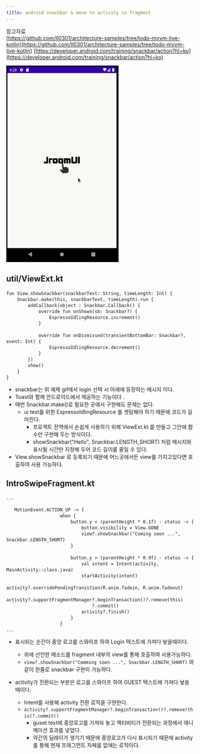 ```yaml
---
title: android snackbar & move to activity in fragment
---
```


참고자료   
[https://github.com/ll0301/architecture-samples/tree/todo-mvvm-live-kotlin](https://github.com/ll0301/architecture-samples/tree/todo-mvvm-live-kotlin)
[https://developer.android.com/training/snackbar/action?hl=ko](https://developer.android.com/training/snackbar/action?hl=ko)

<p float="center">
  <img src="/assets/images/gif/2020-10-2216-28.gif" width="300" />
</p>

## util/ViewExt.kt
```
fun View.showSnackbar(snackbarText: String, timeLength: Int) {
    Snackbar.make(this, snackbarText, timeLength).run {
        addCallback(object : Snackbar.Callback() {
            override fun onShown(sb: Snackbar?) {
                EspressoIdlingResource.increment()
            }
    
            override fun onDismissed(transientBottomBar: Snackbar?, event: Int) {
                EspressoIdlingResource.decrement()
            }
        })
        show()
    }
}
```
* snackbar는 위 예제 gif에서 login 선택 시 아래에 등장하는 메시지 이다.   
* Toast와 함께 안드로이드에서 제공하는 기능이다 .   
* 매번 Snackbar.make()로 필요한 곳에서 구현해도 문제는 없다.   
	* ui test를 위한 EspressoIdlingResource 를 셋팅해야 하기 때문에 코드가 길어진다.
		* 프로젝트 전역에서 손쉽게 사용하기 위해 ViewExt.kt 를 만들고 그안에 함수만 구현해 두는 방식이다.   
		* showSnackbar("Hello", Snackbar.LENGTH_SHORT) 처럼 메시지와 표시될 시간만 지정해 두어 코드 길이를 줄일 수 있다.   
* View.showSnackbar 로 등록되기 때문에 어느곳에서든 view를 가지고있다면 호출하여 사용 가능하다.   
## IntroSwipeFragment.kt 
```
...

   MotionEvent.ACTION_UP -> {
                    when {
                        button.y < (parentHeight * 0.1f) - status -> {
                            button.visibility = View.GONE
                            view?.showSnackbar("Coming soon ...", Snackbar.LENGTH_SHORT)
                        }
            
                        button.y > (parentHeight * 0.9f) - status -> {
                            val intent = Intent(activity, MainActivity::class.java)
                            startActivity(intent)
                            activity?.overridePendingTransition(R.anim.fadein, R.anim.fadeout)
                            activity?.supportFragmentManager?.beginTransaction()?.remove(this)
                                ?.commit()
                            activity?.finish()
                        }
                    }
...
```

* 표시되는 순간이 중앙 로고를 스와이프 하여 Login 텍스트에 가져다 놯을때이다.   
	* 위에 선언한 메소드를 fragment 내부의 view를 통해 호출하여 사용가능하다.   
	* `view?.showSnackbar("Comming soon ...", Snackbar.LENGTH_SHORT)` 와 같이 한줄로 snackbar 구현이 가능하다.   

* activity가 전환되는 부분은 로고를 스와이프 하여 GUEST 텍스트에 가져다 놯을 때이다.   
	* Intent를 사용해 activity 전환 로직을 구현한다.   
	* `activity?.supportFragmentManager?.beginTransaction()?.remove(this)?.commit()`
		* guset text에 중앙로고를 가져돠 놓고 액티비티가 전환되는 과정에서 애니메이션 효과를 넣었다.   
		* 약간의 딜레이가 생기기 때문에 중앙로고가 다시 표시되기 때문에 activity를 통해 현재 프래그먼트 자체를 없애는 로직이다.
